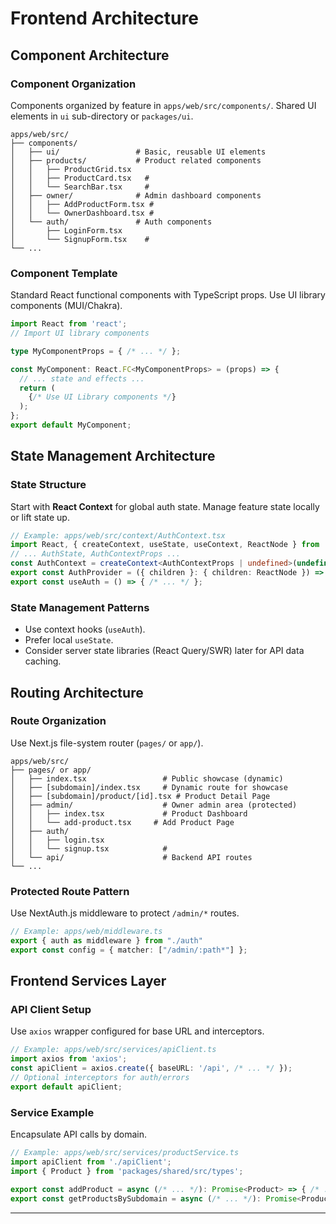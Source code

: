 # Frontend Architecture

## Component Architecture

### Component Organization

Components organized by feature in `apps/web/src/components/`. Shared UI elements in `ui` sub-directory or `packages/ui`.

```text
apps/web/src/
├── components/
│   ├── ui/                 # Basic, reusable UI elements
│   ├── products/           # Product related components
│   │   ├── ProductGrid.tsx
│   │   ├── ProductCard.tsx   #
│   │   └── SearchBar.tsx     #
│   ├── owner/              # Admin dashboard components
│   │   ├── AddProductForm.tsx #
│   │   └── OwnerDashboard.tsx #
│   └── auth/               # Auth components
│       ├── LoginForm.tsx
│       └── SignupForm.tsx    #
└── ...
```

### Component Template

Standard React functional components with TypeScript props. Use UI library components (MUI/Chakra).

```typescript
import React from 'react';
// Import UI library components

type MyComponentProps = { /* ... */ };

const MyComponent: React.FC<MyComponentProps> = (props) => {
  // ... state and effects ...
  return (
    {/* Use UI Library components */}
  );
};
export default MyComponent;
```

## State Management Architecture

### State Structure

Start with **React Context** for global auth state. Manage feature state locally or lift state up.

```typescript
// Example: apps/web/src/context/AuthContext.tsx
import React, { createContext, useState, useContext, ReactNode } from 'react';
// ... AuthState, AuthContextProps ...
const AuthContext = createContext<AuthContextProps | undefined>(undefined);
export const AuthProvider = ({ children }: { children: ReactNode }) => { /* ... */ };
export const useAuth = () => { /* ... */ };
```

### State Management Patterns

  * Use context hooks (`useAuth`).
  * Prefer local `useState`.
  * Consider server state libraries (React Query/SWR) later for API data caching.

## Routing Architecture

### Route Organization

Use Next.js file-system router (`pages/` or `app/`).

```text
apps/web/src/
├── pages/ or app/
│   ├── index.tsx                 # Public showcase (dynamic)
│   ├── [subdomain]/index.tsx     # Dynamic route for showcase
│   ├── [subdomain]/product/[id].tsx # Product Detail Page
│   ├── admin/                    # Owner admin area (protected)
│   │   ├── index.tsx             # Product Dashboard
│   │   └── add-product.tsx     # Add Product Page
│   ├── auth/
│   │   ├── login.tsx
│   │   └── signup.tsx            #
│   └── api/                      # Backend API routes
└── ...
```

### Protected Route Pattern

Use NextAuth.js middleware to protect `/admin/*` routes.

```typescript
// Example: apps/web/middleware.ts
export { auth as middleware } from "./auth"
export const config = { matcher: ["/admin/:path*"] };
```

## Frontend Services Layer

### API Client Setup

Use `axios` wrapper configured for base URL and interceptors.

```typescript
// Example: apps/web/src/services/apiClient.ts
import axios from 'axios';
const apiClient = axios.create({ baseURL: '/api', /* ... */ });
// Optional interceptors for auth/errors
export default apiClient;
```

### Service Example

Encapsulate API calls by domain.

```typescript
// Example: apps/web/src/services/productService.ts
import apiClient from './apiClient';
import { Product } from 'packages/shared/src/types';

export const addProduct = async (/* ... */): Promise<Product> => { /* ... */ };
export const getProductsBySubdomain = async (/* ... */): Promise<Product[]> => { /* ... */ };
```

-----
